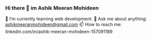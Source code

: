 ### Hi there 👋 im Ashik Meeran Mohideen
🌱 I’m currently learning web development.
💬 Ask me about anything: ashikmeeranmohideen@gmail.com
📫 How to reach me: linkedin.com/in/ashik-meeran-mohideen-157091189
